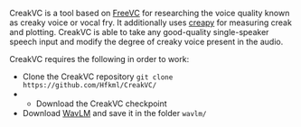 CreakVC is a tool based on [FreeVC](https://github.com/OlaWod/FreeVC) for researching the voice quality known as creaky voice or vocal fry. It additionally uses [creapy](https://gitlab.tugraz.at/speech/creapy) for measuring creak and plotting. 
CreakVC is able to take any good-quality single-speaker speech input and modify the degree of creaky voice present in the audio. 

CreakVC requires the following in order to work:
* Clone the CreakVC repository ````git clone https://github.com/Hfkml/CreakVC/````
* * Download the CreakVC checkpoint
* Download [WavLM](https://github.com/microsoft/unilm/tree/master/wavlm) and save it in the folder ````wavlm/````
